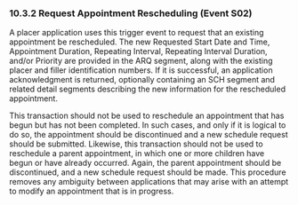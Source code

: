 ### 10.3.2 Request Appointment Rescheduling (Event S02)

A placer application uses this trigger event to request that an existing appointment be rescheduled. The new Requested Start Date and Time, Appointment Duration, Repeating Interval, Repeating Interval Duration, and/or Priority are provided in the ARQ segment, along with the existing placer and filler identification numbers. If it is successful, an application acknowledgment is returned, optionally containing an SCH segment and related detail segments describing the new information for the rescheduled appointment.

This transaction should not be used to reschedule an appointment that has begun but has not been completed. In such cases, and only if it is logical to do so, the appointment should be discontinued and a new schedule request should be submitted. Likewise, this transaction should not be used to reschedule a parent appointment, in which one or more children have begun or have already occurred. Again, the parent appointment should be discontinued, and a new schedule request should be made. This procedure removes any ambiguity between applications that may arise with an attempt to modify an appointment that is in progress.
